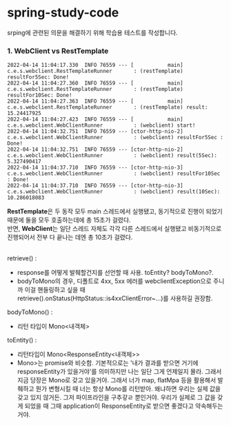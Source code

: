 # spring-study-code

srping에 관련된 의문을 해결하기 위해 학습용 테스트를 작성합니다.

### 1. WebClient vs RestTemplate

```shell
2022-04-14 11:04:17.330  INFO 76559 --- [           main] c.e.s.webclient.RestTemplateRunner       : (restTemplate) resultFor5Sec: Done!
2022-04-14 11:04:27.360  INFO 76559 --- [           main] c.e.s.webclient.RestTemplateRunner       : (restTemplate) resultFor10Sec: Done!
2022-04-14 11:04:27.363  INFO 76559 --- [           main] c.e.s.webclient.RestTemplateRunner       : (restTemplate) result: 15.24417925
2022-04-14 11:04:27.423  INFO 76559 --- [           main] c.e.s.webclient.WebClientRunner          : (webclient) start!
2022-04-14 11:04:32.751  INFO 76559 --- [ctor-http-nio-2] c.e.s.webclient.WebClientRunner          : (webclient) resultFor5Sec : Done!
2022-04-14 11:04:32.751  INFO 76559 --- [ctor-http-nio-2] c.e.s.webclient.WebClientRunner          : (webclient) result(5Sec): 5.327490417
2022-04-14 11:04:37.710  INFO 76559 --- [ctor-http-nio-3] c.e.s.webclient.WebClientRunner          : (webclient) resultFor10Sec : Done!
2022-04-14 11:04:37.710  INFO 76559 --- [ctor-http-nio-3] c.e.s.webclient.WebClientRunner          : (webclient) result(10Sec): 10.286018083
```

**RestTemplate**은 두 동작 모두 main 스레드에서 실행됐고, 동기적으로 진행이 되었기 때문에 둘을 모두 호출하는데에 총 15초가 걸렸다. <br>
반면, **WebClient**는 일단 스레드 자체도 각각 다른 스레드에서 실행됐고 비동기적으로 진행되어서 전부 다 끝나는 데엔 총 10초가 걸렸다. <br><br>

retrieve() :

- response를 어떻게 발췌할건지를 선언할 때 사용. toEntity? bodyToMono?.
- bodyToMono의 경우, 디폴트로 4xx, 5xx 에러를 webclientException으로 주니까 이걸 핸들링하고 싶을 때 retrieve().onStatus(HttpStatus::is4xxClientError~...)를 사용하길 권장함.

bodyToMono() :

- 리턴 타입이 Mono<내객체>

toEntity() :

- 리턴타입이 Mono<ResponseEntity<내객체>>
- Mono<ResponseEntity>>는 promise와 비슷함. 기본적으로는 '내가 결과를 받으면 거기에 responseEntity가 있을거야'를 의미하지만 나는 일단 그게 언제일지 몰라. 그래서 지금 당장은 Mono로 갖고 있을거야. 그래서 너가 map,
  flatMpa 등을 활용해서 발췌하고 뭔가 변형시킬 때 너는 항상 Mono를 리턴받아. 왜냐하면 우리는 실제 값을 갖고 있지 않거든. 그저 파이프라인을 구추갛ㄹ 뿐인거야. 우리가 실제로 그 값을 갖게 되었을 때 그때 application이
  ResponseEntity로 받으면 좋겠다고 약속해두는거야.
